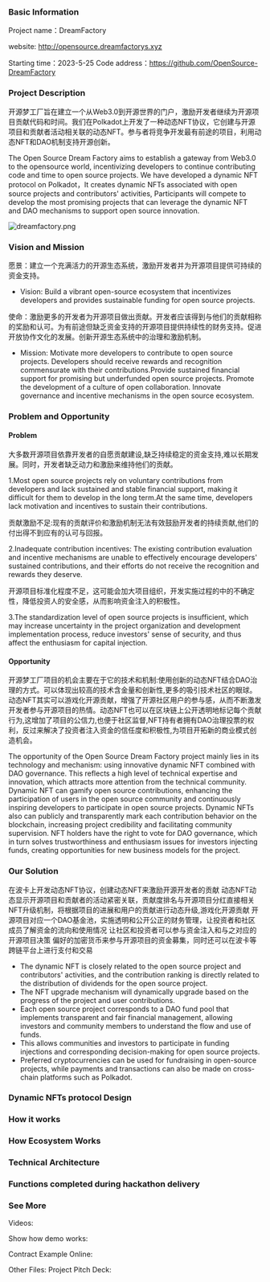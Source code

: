 ### Basic Information
Project name：DreamFactory

website: http://opensource.dreamfactorys.xyz

Starting time：2023-5-25 Code address：https://github.com/OpenSource-DreamFactory

### Project Description
开源梦工厂旨在建立一个从Web3.0到开源世界的门户，激励开发者继续为开源项目贡献代码和时间。我们在Polkadot上开发了一种动态NFT协议，它创建与开源项目和贡献者活动相关联的动态NFT。参与者将竞争开发最有前途的项目，利用动态NFT和DAO机制支持开源创新。

The Open Source Dream Factory aims to establish a gateway from Web3.0 to the opensource world, incentivizing developers to continue contributing code and time to open source projects. We have developed a dynamic NFT protocol on Polkadot，It creates dynamic NFTs associated with open source projects and contributors' activities, Participants will compete to develop the most promising projects that can leverage the dynamic NFT and DAO mechanisms to support open source innovation.

![dreamfactory.png](https://upload-images.jianshu.io/upload_images/528413-7bca135935649b9d.png?imageMogr2/auto-orient/strip%7CimageView2/2/w/1240)

### Vision and Mission
愿景：建立一个充满活力的开源生态系统，激励开发者并为开源项目提供可持续的资金支持。

- Vision: Build a vibrant open-source ecosystem that incentivizes developers and provides sustainable funding for open source projects.

使命：激励更多的开发者为开源项目做出贡献。开发者应该得到与他们的贡献相称的奖励和认可。为有前途但缺乏资金支持的开源项目提供持续性的财务支持。促进开放协作文化的发展。创新开源生态系统中的治理和激励机制。

- Mission: Motivate more developers to contribute to open source projects. Developers should receive rewards and recognition commensurate with their contributions.Provide sustained financial support for promising but underfunded open source projects. Promote the development of a culture of open collaboration. Innovate governance and incentive mechanisms in the open source ecosystem.

### Problem and Opportunity
#### Problem
大多数开源项目依靠开发者的自愿贡献建设,缺乏持续稳定的资金支持,难以长期发展。同时，开发者缺乏动力和激励来维持他们的贡献。

1.Most open source projects rely on voluntary contributions from developers and lack sustained and stable financial support, making it difficult for them to develop in the long term.At the same time, developers lack motivation and incentives to sustain their contributions.

贡献激励不足:现有的贡献评价和激励机制无法有效鼓励开发者的持续贡献,他们的付出得不到应有的认可与回报。

2.Inadequate contribution incentives: The existing contribution evaluation and incentive mechanisms are unable to effectively encourage developers' sustained contributions, and their efforts do not receive the recognition and rewards they deserve.

开源项目标准化程度不足，这可能会加大项目组织，开发实施过程的中的不确定性，降低投资人的安全感，从而影响资金注入的积极性。

3.The standardization level of open source projects is insufficient, which may increase uncertainty in the project organization and development implementation process, reduce investors' sense of security, and thus affect the enthusiasm for capital injection.

#### Opportunity

开源梦工厂项目的机会主要在于它的技术和机制:使用创新的动态NFT结合DAO治理的方式。可以体现出较高的技术含金量和创新性,更多的吸引技术社区的眼球。动态NFT其实可以游戏化开源贡献，增强了开源社区用户的参与感，从而不断激发开发者参与开源项目的热情。动态NFT也可以在区块链上公开透明地标记每个贡献行为,这增加了项目的公信力,也便于社区监督,NFT持有者拥有DAO治理投票的权利，反过来解决了投资者注入资金的信任度和积极性,为项目开拓新的商业模式创造机会。

The opportunity of the Open Source Dream Factory project mainly lies in its technology and mechanism: using innovative dynamic NFT combined with DAO governance. This reflects a high level of technical expertise and innovation, which attracts more attention from the technical community. Dynamic NFT can gamify open source contributions, enhancing the participation of users in the open source community and continuously inspiring developers to participate in open source projects. Dynamic NFTs also can publicly and transparently mark each contribution behavior on the blockchain, increasing project credibility and facilitating community supervision. NFT holders have the right to vote for DAO governance, which in turn solves trustworthiness and enthusiasm issues for investors injecting funds, creating opportunities for new business models for the project.


### Our Solution

在波卡上开发动态NFT协议，创建动态NFT来激励开源开发者的贡献
动态NFT动态显示开源项目和贡献者的活动紧密关联，贡献度排名与开源项目分红直接相关
NFT升级机制，将根据项目的进展和用户的贡献进行动态升级,游戏化开源贡献
开源项目对应一个DAO基金池，实施透明和公开公正的财务管理，让投资者和社区成员了解资金的流向和使用情况
让社区和投资者可以参与资金注入和与之对应的开源项目决策
偏好的加密货币来参与开源项目的资金募集，同时还可以在波卡等跨链平台上进行支付和交易


- The dynamic NFT is closely related to the open source project and contributors' activities, and the contribution ranking is directly related to the distribution of dividends for the open source project.
- The NFT upgrade mechanism will dynamically upgrade based on the progress of the project and user contributions.
- Each open source project corresponds to a DAO fund pool that implements transparent and fair financial management, allowing investors and community members to understand the flow and use of funds.
- This allows communities and investors to participate in funding injections and corresponding decision-making for open source projects.
- Preferred cryptocurrencies can be used for fundraising in open-source projects, while payments and transactions can also be made on cross-chain platforms such as Polkadot.

### Dynamic NFTs protocol Design

### How it works


### How Ecosystem Works


### Technical Architecture


### Functions completed during hackathon delivery

### See More
Videos: 

Show how demo works:

Contract Example Online:


Other Files:
Project Pitch Deck: 
